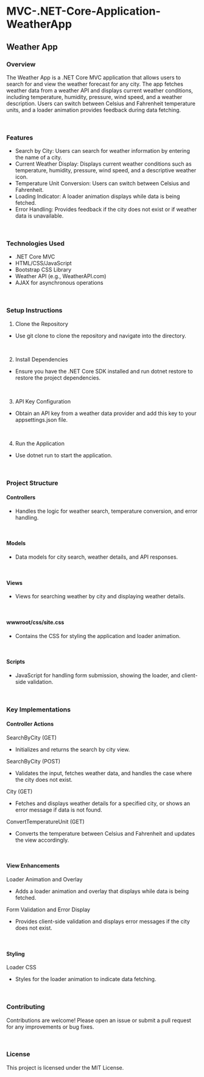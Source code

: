 # MVC-.NET-Core-Application-WeatherApp
<h2>Weather App</h2>
<h3>Overview</h3>

<p>The Weather App is a .NET Core MVC application that allows users to search for and view the weather forecast for any city. The app fetches weather data from a weather API and displays current weather conditions, including temperature, humidity, pressure, wind speed, and a weather description. Users can switch between Celsius and Fahrenheit temperature units, and a loader animation provides feedback during data fetching.<p/>
<br>

<h3>Features</h3>

- Search by City: Users can search for weather information by entering the name of a city.
- Current Weather Display: Displays current weather conditions such as temperature, humidity, pressure, wind speed, and a descriptive weather icon.
- Temperature Unit Conversion: Users can switch between Celsius and Fahrenheit.
- Loading Indicator: A loader animation displays while data is being fetched.
- Error Handling: Provides feedback if the city does not exist or if weather data is unavailable.
<br>

<h3>Technologies Used</h3>

- .NET Core MVC
- HTML/CSS/JavaScript
- Bootstrap CSS Library
- Weather API (e.g., WeatherAPI.com)
- AJAX for asynchronous operations
<br>

<h3>Setup Instructions</h3>

1. Clone the Repository

- Use git clone to clone the repository and navigate into the directory.
<br>

2. Install Dependencies

- Ensure you have the .NET Core SDK installed and run dotnet restore to restore the project dependencies.
<br>

3. API Key Configuration

- Obtain an API key from a weather data provider and add this key to your appsettings.json file.
<br>

4. Run the Application

- Use dotnet run to start the application.
<br>

<h3>Project Structure</h3>

<h4>Controllers</h4>

- Handles the logic for weather search, temperature conversion, and error handling.
<br>

<h4>Models</h4>

- Data models for city search, weather details, and API responses.
<br>

<h4>Views</h4>

- Views for searching weather by city and displaying weather details.
<br>

<h4>wwwroot/css/site.css</h4>

- Contains the CSS for styling the application and loader animation.
<br>

<h4>Scripts</h4>

- JavaScript for handling form submission, showing the loader, and client-side validation.
<br>


<h3>Key Implementations</h3>

<h4>Controller Actions</h4>

SearchByCity (GET)
- Initializes and returns the search by city view.

SearchByCity (POST)
- Validates the input, fetches weather data, and handles the case where the city does not exist.

City (GET)
- Fetches and displays weather details for a specified city, or shows an error message if data is not found.

ConvertTemperatureUnit (GET)
- Converts the temperature between Celsius and Fahrenheit and updates the view accordingly.
<br>

<h4>View Enhancements</h4>

Loader Animation and Overlay
- Adds a loader animation and overlay that displays while data is being fetched.

Form Validation and Error Display
- Provides client-side validation and displays error messages if the city does not exist.
<br>

<h4>Styling</h4>

Loader CSS
- Styles for the loader animation to indicate data fetching.
<br>


<h3>Contributing</h3>

<p>Contributions are welcome! Please open an issue or submit a pull request for any improvements or bug fixes.</p>
<br>


<h3>License</h3>

<p>This project is licensed under the MIT License.</p>
